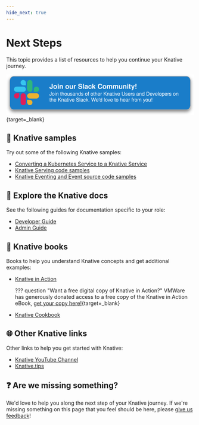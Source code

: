 ```yaml
---
hide_next: true
---
```

# Next Steps

This topic provides a list of resources to help you continue your Knative journey.

[![Knative Slack Link](images/slack-button.svg)](https://slack.knative.dev/){target=_blank}

## :test_tube: Knative samples

Try out some of the following Knative samples:

- [Converting a Kubernetes Service to a Knative Service](../serving/convert-deployment-to-knative-service.md)
- [Knative Serving code samples](../serving/samples/README.md)
- [Knative Eventing and Event source code samples](../eventing/samples/README.md)

## :page_with_curl: Explore the Knative docs

See the following guides for documentation specific to your role:

- [Developer Guide](../developer/README.md)
- [Admin Guide](../admin/README.md)

## :book: Knative books

Books to help you understand Knative concepts and get additional examples:

- [Knative in Action](https://www.manning.com/books/knative-in-action)

    ??? question "Want a free digital copy of Knative in Action?"
        VMWare has generously donated access to a free copy of the Knative in Action eBook, [get your copy here!](https://tanzu.vmware.com/content/ebooks/knative-in-action){target=_blank}

- [Knative Cookbook](https://www.oreilly.com/library/view/knative-cookbook/9781492061182/)

## :globe_with_meridians: Other Knative links

Other links to help you get started with Knative:

- [Knative YouTube Channel](https://www.youtube.com/channel/UCq7cipu-A1UHOkZ9fls1N8A)
- [Knative.tips](https://knative.tips/)

## :question: Are we missing something?

We'd love to help you along the next step of your Knative journey. If we're missing something on this page that you feel should be here, please [give us feedback](https://forms.gle/Ab44BUBowmnnJsdW9)!
